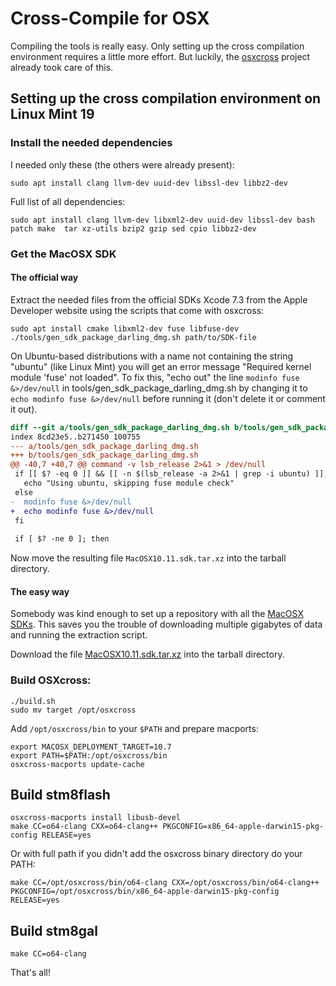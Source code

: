# Cross-Compile for OSX

Compiling the tools is really easy. Only setting up the cross compilation
environment requires a little more effort. But luckily, the
[osxcross](https://github.com/tpoechtrager/osxcross) project already took
care of this.


## Setting up the cross compilation environment on Linux Mint 19

### Install the needed dependencies

I needed only these (the others were already present):

	sudo apt install clang llvm-dev uuid-dev libssl-dev libbz2-dev

Full list of all dependencies:

	sudo apt install clang llvm-dev libxml2-dev uuid-dev libssl-dev bash patch make  tar xz-utils bzip2 gzip sed cpio libbz2-dev


### Get the MacOSX SDK

#### The official way

Extract the needed files from the official SDKs Xcode 7.3 from the Apple
Developer website using the scripts that come with osxcross:

	sudo apt install cmake libxml2-dev fuse libfuse-dev
	./tools/gen_sdk_package_darling_dmg.sh path/to/SDK-file

On Ubuntu-based distributions with a name not containing the string "ubuntu"
(like Linux Mint) you will get an error message "Required kernel module
'fuse' not loaded". To fix this, "echo out" the line `modinfo fuse
&>/dev/null` in tools/gen_sdk_package_darling_dmg.sh by changing it to `echo
modinfo fuse &>/dev/null` before running it (don't delete it or comment it
out).


```diff
diff --git a/tools/gen_sdk_package_darling_dmg.sh b/tools/gen_sdk_package_darling_dmg.sh
index 8cd23e5..b271450 100755
--- a/tools/gen_sdk_package_darling_dmg.sh
+++ b/tools/gen_sdk_package_darling_dmg.sh
@@ -40,7 +40,7 @@ command -v lsb_release 2>&1 > /dev/null
 if [[ $? -eq 0 ]] && [[ -n $(lsb_release -a 2>&1 | grep -i ubuntu) ]]; then
   echo "Using ubuntu, skipping fuse module check"
 else
-  modinfo fuse &>/dev/null
+  echo modinfo fuse &>/dev/null
 fi
 
 if [ $? -ne 0 ]; then
```

Now move the resulting file `MacOSX10.11.sdk.tar.xz` into the tarball directory.



#### The easy way

Somebody was kind enough to set up a repository with all the [MacOSX
SDKs](https://github.com/phracker/MacOSX-SDKs). This saves you the trouble
of downloading multiple gigabytes of data and running the extraction script.

Download the file
[MacOSX10.11.sdk.tar.xz](https://github.com/phracker/MacOSX-SDKs/releases/download/10.13/MacOSX10.11.sdk.tar.xz)
into the tarball directory.





### Build OSXcross:

	./build.sh
	sudo mv target /opt/osxcross

Add `/opt/osxcross/bin` to your `$PATH` and prepare macports:

	export MACOSX_DEPLOYMENT_TARGET=10.7
	export PATH=$PATH:/opt/osxcross/bin
	osxcross-macports update-cache



## Build stm8flash

	osxcross-macports install libusb-devel
	make CC=o64-clang CXX=o64-clang++ PKGCONFIG=x86_64-apple-darwin15-pkg-config RELEASE=yes

Or with full path if you didn't add the osxcross binary directory do your
PATH:

	make CC=/opt/osxcross/bin/o64-clang CXX=/opt/osxcross/bin/o64-clang++ PKGCONFIG=/opt/osxcross/bin/x86_64-apple-darwin15-pkg-config RELEASE=yes


## Build stm8gal

	make CC=o64-clang

That's all!
